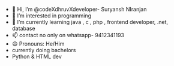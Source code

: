 - 👋 Hi, I’m @codeXdhruvXdeveloper- Suryansh NIranjan
- 👀 I’m interested in programming 
- 🌱 I’m currently learning java , c , php , frontend developer, .net, database
- 📫 contact no only on whatsapp- 9412341193
- 😄 Pronouns: He/Him
- currently doing bachelors
- Python & HTML dev
 
